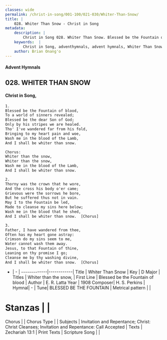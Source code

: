 ```yaml
---
classes: wide
permalink: /christ-in-song/001-100/021-030/Whiter-Than-Snow/
title: |
    028. Whiter Than Snow - Christ in Song
metadata:
    description: |
        Christ in Song 028. Whiter Than Snow. Blessed be the Fountain of blood, To a world of sinners revealed; Blessed be the dear Son of God; Only by his stripes we are healed. Tho' I've wandered far from his fold, Bringing to my heart pain and woe, Wash me in the blood of the Lamb, And I shall be whiter than snow. Chorus: Whiter than the snow, Whiter than the snow, Wash me in the blood of the Lamb, And I shall be whiter than snow.
    keywords:  |
        Christ in Song, adventhymnals, advent hymnals, Whiter Than Snow, Blessed be the Fountain of blood. Whiter than the snow,
    author: Brian Onang'o
---
```


#### Advent Hymnals
## 028. WHITER THAN SNOW
####  Christ in Song,

```txt
1.
Blessed be the Fountain of blood,
To a world of sinners revealed;
Blessed be the dear Son of God;
Only by his stripes we are healed.
Tho' I've wandered far from his fold,
Bringing to my heart pain and woe,
Wash me in the blood of the Lamb,
And I shall be whiter than snow.

Chorus:
Whiter than the snow,
Whiter than the snow,
Wash me in the blood of the Lamb,
And I shall be whiter than snow.

2.
Thorny was the crown that he wore,
And the cross his body o'er came;
Grievous were the sorrows he bore,
But he suffered thus not in vain.
May I to the Fountain be led,
Made to cleanse my sins here below;
Wash me in the blood that he shed,
And I shall be whiter than snow.  [Chorus]

3.
Father, I have wandered from thee,
Often has my heart gone astray:
Crimson do my sins seem to me,
Water cannot wash them away.
Jesus, to that Fountain of thine,
Leaning on thy promise I go;
Cleanse me by thy washing divine,
And I shall be whiter than snow.  [Chorus]

```

- |   -  |
-------------|------------|
Title | Whiter Than Snow |
Key | D Major |
Titles | Whiter than the snow, |
First Line | Blessed be the Fountain of blood |
Author | E. R. Latta
Year | 1908
Composer| H. S. Perkins |
Hymnal|  - |
Tune| BLESSED BE THE FOUNTAIN |
Metrical pattern | |
# Stanzas |  |
Chorus |  |
Chorus Type |  |
Subjects | Invitation and Repentance; Christ: Christ Cleanses; Invitation and Repentance: Call Accepted |
Texts | Zechariah 13:1 |
Print Texts | 
Scripture Song |  |
    
